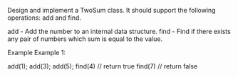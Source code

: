 Design and implement a TwoSum class. It should support the following operations: add and find.

add - Add the number to an internal data structure.
find - Find if there exists any pair of numbers which sum is equal to the value.

Example
Example 1:

add(1); add(3); add(5);
find(4) // return true
find(7) // return false
